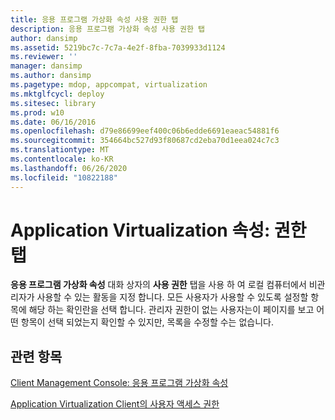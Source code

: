 ```yaml
---
title: 응용 프로그램 가상화 속성 사용 권한 탭
description: 응용 프로그램 가상화 속성 사용 권한 탭
author: dansimp
ms.assetid: 5219bc7c-7c7a-4e2f-8fba-7039933d1124
ms.reviewer: ''
manager: dansimp
ms.author: dansimp
ms.pagetype: mdop, appcompat, virtualization
ms.mktglfcycl: deploy
ms.sitesec: library
ms.prod: w10
ms.date: 06/16/2016
ms.openlocfilehash: d79e86699eef400c06b6edde6691eaeac54881f6
ms.sourcegitcommit: 354664bc527d93f80687cd2eba70d1eea024c7c3
ms.translationtype: MT
ms.contentlocale: ko-KR
ms.lasthandoff: 06/26/2020
ms.locfileid: "10822188"
---
```

# Application Virtualization 속성: 권한 탭


**응용 프로그램 가상화 속성** 대화 상자의 **사용 권한** 탭을 사용 하 여 로컬 컴퓨터에서 비관리자가 사용할 수 있는 활동을 지정 합니다. 모든 사용자가 사용할 수 있도록 설정할 항목에 해당 하는 확인란을 선택 합니다. 관리자 권한이 없는 사용자는이 페이지를 보고 어떤 항목이 선택 되었는지 확인할 수 있지만, 목록을 수정할 수는 없습니다.

## 관련 항목


[Client Management Console: 응용 프로그램 가상화 속성](client-management-console-application-virtualization-properties.md)

[Application Virtualization Client의 사용자 액세스 권한](user-access-permissions-in-application-virtualization-client.md)

 

 






